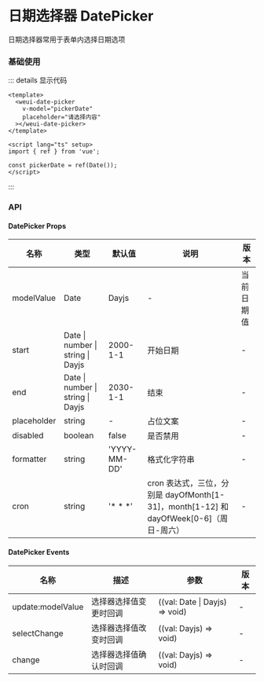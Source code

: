 # 日期选择器 DatePicker

日期选择器常用于表单内选择日期选项

### 基础使用

<custom-date-picker />

::: details 显示代码
```vue
<template>
  <weui-date-picker
    v-model="pickerDate"
    placeholder="请选择内容"
  ></weui-date-picker>
</template>

<script lang="ts" setup>
import { ref } from 'vue';

const pickerDate = ref(Date());
</script>
```
:::

### API
#### DatePicker Props
|  名称   | 类型  | 默认值 | 说明 | 版本 |
|  ----  | ----  | ----- | ---- | ----- |
| modelValue  | Date | Dayjs | - | 当前日期值 | - | 
| start  | Date \| number \| string \| Dayjs | 2000-1-1 | 开始日期 | - |
| end  | Date \| number \| string \| Dayjs | 2030-1-1 | 结束 | - |
| placeholder | string | - | 占位文案 | - |
| disabled | boolean | false | 是否禁用 | - |
| formatter | string |'YYYY-MM-DD' | 格式化字符串 | - |
| cron | string |'* * *' | cron 表达式，三位，分别是 dayOfMonth[1-31]，month[1-12] 和 dayOfWeek[0-6]（周日-周六） | - |


#### DatePicker Events
|  名称   | 描述  | 参数 | 版本 |
|  ----  | ----  | ----- | ---- |
| update:modelValue  | 选择器选择值变更时回调 | ((val: Date \| Dayjs) => void) | - |
| selectChange  | 选择器选择值改变时回调 | ((val: Dayjs) => void) | - |
| change  | 选择器选择值确认时回调 | ((val: Dayjs) => void) | - |